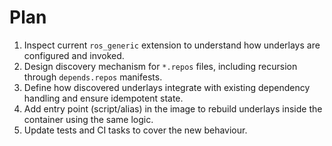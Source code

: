 # Plan

1. Inspect current `ros_generic` extension to understand how underlays are configured and invoked.
2. Design discovery mechanism for `*.repos` files, including recursion through `depends.repos` manifests.
3. Define how discovered underlays integrate with existing dependency handling and ensure idempotent state.
4. Add entry point (script/alias) in the image to rebuild underlays inside the container using the same logic.
5. Update tests and CI tasks to cover the new behaviour.
